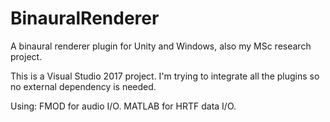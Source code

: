 # BinauralRenderer
A binaural renderer plugin for Unity and Windows, also my MSc research project.

This is a Visual Studio 2017 project. I'm trying to integrate all the plugins so no external dependency is needed.

Using:
FMOD for audio I/O.
MATLAB for HRTF data I/O.

